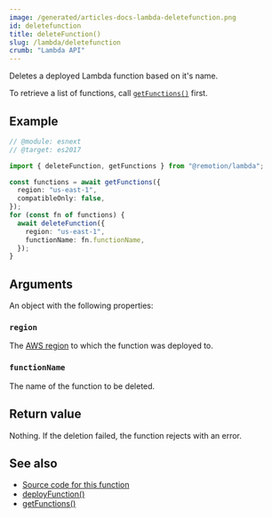 ```yaml
---
image: /generated/articles-docs-lambda-deletefunction.png
id: deletefunction
title: deleteFunction()
slug: /lambda/deletefunction
crumb: "Lambda API"
---
```


Deletes a deployed Lambda function based on it's name.

To retrieve a list of functions, call [`getFunctions()`](/docs/lambda/getfunctions) first.

## Example

```ts twoslash
// @module: esnext
// @target: es2017

import { deleteFunction, getFunctions } from "@remotion/lambda";

const functions = await getFunctions({
  region: "us-east-1",
  compatibleOnly: false,
});
for (const fn of functions) {
  await deleteFunction({
    region: "us-east-1",
    functionName: fn.functionName,
  });
}
```

## Arguments

An object with the following properties:

### `region`

The [AWS region](/docs/lambda/region-selection) to which the function was deployed to.

### `functionName`

The name of the function to be deleted.

## Return value

Nothing. If the deletion failed, the function rejects with an error.

## See also

- [Source code for this function](https://github.com/remotion-dev/remotion/blob/main/packages/lambda/src/api/delete-function.ts)
- [deployFunction()](/docs/lambda/deployfunction)
- [getFunctions()](/docs/lambda/getfunctions)
